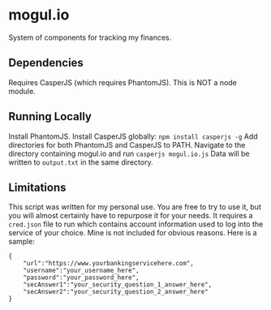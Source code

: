 # mogul.io
System of components for tracking my finances.

## Dependencies

Requires CasperJS (which requires PhantomJS). This is NOT a node module.

## Running Locally
Install PhantomJS.
Install CasperJS globally: `npm install casperjs -g`
Add directories for both PhantomJS and CasperJS to PATH.
Navigate to the directory containing mogul.io and run `casperjs mogul.io.js`
Data will be written to `output.txt` in the same directory.

## Limitations
This script was written for my personal use. You are free to try to use it, but you
will almost certainly have to repurpose it for your needs. It requires a
`cred.json` file to run which contains account information used to log into the
service of your choice. Mine is not included for obvious reasons. Here is a sample:

```
{
    "url":"https://www.yourbankingservicehere.com",
    "username":"your_username_here",
    "password":"your_password_here",
    "secAnswer1":"your_security_question_1_answer_here",
    "secAnswer2":"your_security_question_2_answer_here"
}
```
